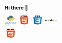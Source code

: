 ### Hi there 👋

<!--
**BillyFranklinNola/BillyFranklinNola** is a ✨ _special_ ✨ repository because its `README.md` (this file) appears on your GitHub profile.

Here are some ideas to get you started:

- 🔭 I’m currently working on ...
- 🌱 I’m currently learning ...
- 👯 I’m looking to collaborate on ...
- 🤔 I’m looking for help with ...
- 💬 Ask me about ...
- 📫 How to reach me: ...
- 😄 Pronouns: ...
- ⚡ Fun fact: ...
-->
<p align="left">
<a href="your link" target="blank"><img align="center" src="https://raw.githubusercontent.com/BillyFranklinNola/BillyFranklinNola/c23d4823bb63b336c6afe9a083a571d57f369534/python-original-wordmark.svg" alt="Pyton Icon" height="30" width="40" /></a>
<a href="your link" target="blank"><img align="center" src="https://raw.githubusercontent.com/BillyFranklinNola/BillyFranklinNola/5cd84bd9c2a5c449f125310b3c5e9ab1507c11a9/html5-original-wordmark.svg" alt="HTML 5 Icon" height="30" width="40" /></a>
<a href="your link" target="blank"><img align="center" src="https://raw.githubusercontent.com/BillyFranklinNola/BillyFranklinNola/3656ff8fd74628d27bbb9f11bdf3f0cb36d73a72/css3-original-wordmark.svg" alt="CSS 3 Icon" height="30" width="40" /></a>
<a href="your link" target="blank"><img align="center" src="https://raw.githubusercontent.com/BillyFranklinNola/BillyFranklinNola/2d76b379bddb15f0e55c49a0be63c8e3bb845787/nodejs-original-wordmark.svg" alt="NODEjs Icon" height="30" width="40" /></a>

<a href="your link" target="blank"><img align="center" src="https://raw.githubusercontent.com/BillyFranklinNola/BillyFranklinNola/5cd84bd9c2a5c449f125310b3c5e9ab1507c11a9/html5-original-wordmark.svg" alt="HTML 5 Icon" height="30" width="40" /></a>


</p>
